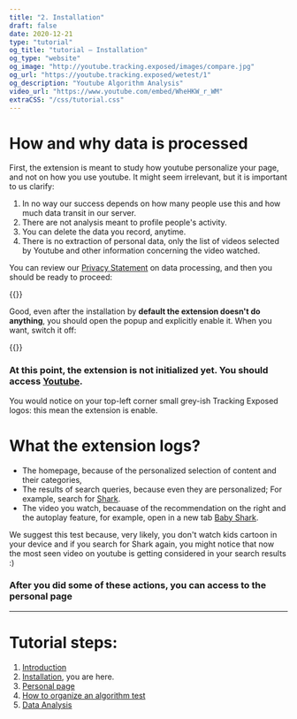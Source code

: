 ```yaml
---
title: "2. Installation"
draft: false
date: 2020-12-21
type: "tutorial"
og_title: "tutorial — Installation"
og_type: "website"
og_image: "http://youtube.tracking.exposed/images/compare.jpg" 
og_url: "https://youtube.tracking.exposed/wetest/1"
og_description: "Youtube Algorithm Analysis"
video_url: "https://www.youtube.com/embed/WheHKW_r_WM"
extraCSS: "/css/tutorial.css"
---
```


# How and why data is processed 

First, the extension is meant to study how youtube personalize your page, and not on how you use youtube. It might seem irrelevant, but it is important to us clarify:

1. In no way our success depends on how many people use this and how much data transit in our server.
2. There are not analysis meant to profile people's activity.
3. You can delete the data you record, anytime.
4. There is no extraction of personal data, only the list of videos selected by Youtube and other information concerning the video watched.

You can review our [Privacy Statement](/privacy) on data processing, and then you should be ready to proceed:

{{<yt-extension>}}

Good, even after the installation by **default the extension doesn't do anything**, you should open the popup and explicitly enable it. When you want, switch it off:

{{<bord-img href="/images/popup-opt-in.png">}}


### At this point, the extension is not initialized yet. You should access [Youtube](https://youtube.com).

You would notice on your top-left corner small grey-ish Tracking Exposed logos: this mean the extension is enable.

# What the extension logs?

- The homepage, because of the personalized selection of content and their categories, 
- The results of search queries, because even they are personalized; For example, search for [Shark](https://www.youtube.com/results?search_query=shark).
- The video you watch, becauase of the recommendation on the right and the autoplay feature, for example, open in a new tab [Baby Shark](https://www.youtube.com/watch?v=XqZsoesa55w). 

We suggest this test because, very likely, you don't watch kids cartoon in your device and if you search for Shark again, you might notice that now the most seen video on youtube is getting considered in your search results :)

### After you did some of these actions, you can access to the personal page


--- 


# Tutorial steps:

1. [Introduction](/tutorial/1)
2. [Installation](/tutorial/2), you are here.
3. [Personal page](/tutorial/3)
4. [How to organize an algorithm test](/tutorial/4)
5. [Data Analysis](/tutorial/5)

